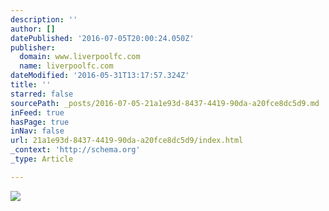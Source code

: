 ```yaml
---
description: ''
author: []
datePublished: '2016-07-05T20:00:24.050Z'
publisher:
  domain: www.liverpoolfc.com
  name: liverpoolfc.com
dateModified: '2016-05-31T13:17:57.324Z'
title: ''
starred: false
sourcePath: _posts/2016-07-05-21a1e93d-8437-4419-90da-a20fce8dc5d9.md
inFeed: true
hasPage: true
inNav: false
url: 21a1e93d-8437-4419-90da-a20fce8dc5d9/index.html
_context: 'http://schema.org'
_type: Article

---
```

![](http://assets.lfcimages.com/v2/uploads/media/default/0001/23/thumb_22021_default_news_size_5.jpeg)